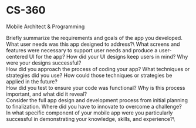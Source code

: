 # CS-360
Mobile Architect &amp; Programming

Briefly summarize the requirements and goals of the app you developed. What user needs was this app designed to address?\\
What screens and features were necessary to support user needs and produce a user-centered UI for the app? How did your UI designs keep users in mind? Why were your designs successful?\
How did you approach the process of coding your app? What techniques or strategies did you use? How could those techniques or strategies be applied in the future?\
How did you test to ensure your code was functional? Why is this process important, and what did it reveal?\
Consider the full app design and development process from initial planning to finalization. Where did you have to innovate to overcome a challenge?\
In what specific component of your mobile app were you particularly successful in demonstrating your knowledge, skills, and experience?\
